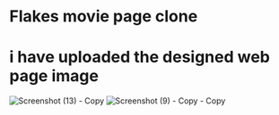 # Flakes movie page clone
# i have uploaded the designed web page image 
![Screenshot (13) - Copy](https://github.com/moulalikavalagi/internship-/assets/127723500/f96df610-2bcb-484e-9215-18d13140046f)
![Screenshot (9) - Copy - Copy](https://github.com/moulalikavalagi/internship-/assets/127723500/caec37f7-16d5-44a7-8366-66d52a67038c)
